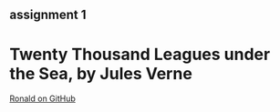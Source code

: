 ## assignment 1

# Twenty Thousand Leagues under the Sea, by Jules Verne



[Ronald on GitHub](https://github.com/ronald-park-kluck)